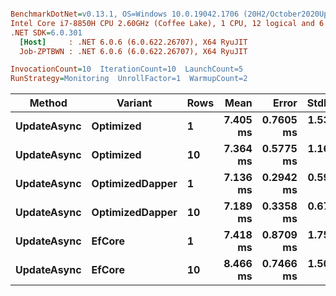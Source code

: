 ``` ini

BenchmarkDotNet=v0.13.1, OS=Windows 10.0.19042.1706 (20H2/October2020Update)
Intel Core i7-8850H CPU 2.60GHz (Coffee Lake), 1 CPU, 12 logical and 6 physical cores
.NET SDK=6.0.301
  [Host]     : .NET 6.0.6 (6.0.622.26707), X64 RyuJIT
  Job-ZPTBWN : .NET 6.0.6 (6.0.622.26707), X64 RyuJIT

InvocationCount=10  IterationCount=10  LaunchCount=5  
RunStrategy=Monitoring  UnrollFactor=1  WarmupCount=2  

```
|      Method |         Variant | Rows |     Mean |     Error |    StdDev |   Median |      Min |       Max |
|------------ |---------------- |----- |---------:|----------:|----------:|---------:|---------:|----------:|
| **UpdateAsync** |       **Optimized** |    **1** | **7.405 ms** | **0.7605 ms** | **1.5362 ms** | **6.751 ms** | **5.617 ms** | **11.246 ms** |
| **UpdateAsync** |       **Optimized** |   **10** | **7.364 ms** | **0.5775 ms** | **1.1666 ms** | **7.199 ms** | **6.182 ms** | **14.451 ms** |
| **UpdateAsync** | **OptimizedDapper** |    **1** | **7.136 ms** | **0.2942 ms** | **0.5944 ms** | **7.021 ms** | **6.130 ms** |  **9.067 ms** |
| **UpdateAsync** | **OptimizedDapper** |   **10** | **7.189 ms** | **0.3358 ms** | **0.6783 ms** | **7.120 ms** | **6.063 ms** |  **9.403 ms** |
| **UpdateAsync** |          **EfCore** |    **1** | **7.418 ms** | **0.8709 ms** | **1.7592 ms** | **6.758 ms** | **5.745 ms** | **13.427 ms** |
| **UpdateAsync** |          **EfCore** |   **10** | **8.466 ms** | **0.7466 ms** | **1.5082 ms** | **8.030 ms** | **6.427 ms** | **13.710 ms** |

